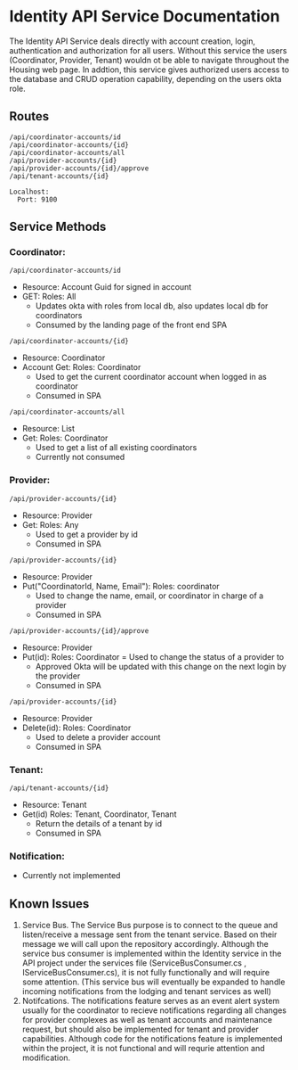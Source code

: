 # Identity API Service Documentation
  The Identity API Service deals directly with account creation, login, authentication and authorization for all users. Without this service the users (Coordinator, Provider, Tenant) wouldn ot be able to navigate throughout the Housing web page. In addtion, this service gives authorized users access to the database and CRUD operation capability, depending on the users okta role.
## Routes
```
/api/coordinator-accounts/id 
/api/coordinator-accounts/{id}
/api/coordinator-accounts/all
/api/provider-accounts/{id} 
/api/provider-accounts/{id}/approve
/api/tenant-accounts/{id}

Localhost:
  Port: 9100 
```
## Service Methods
### Coordinator:

```
/api/coordinator-accounts/id 
```
- Resource: Account Guid for signed in account 
- GET: Roles: All 
    - Updates okta with roles from local db, also updates local db for coordinators 
    - Consumed by the landing page of the front end SPA 

 ``` 
/api/coordinator-accounts/{id}
```
- Resource: Coordinator 
- Account Get: Roles: Coordinator 
    - Used to get the current coordinator account when logged in as coordinator 
    - Consumed in SPA 

```
/api/coordinator-accounts/all
```
- Resource: List 
- Get: Roles: Coordinator 
    - Used to get a list of all existing coordinators 
    - Currently not consumed 


### Provider: 

```
/api/provider-accounts/{id} 
```
- Resource: Provider 
- Get: Roles: Any 
    - Used to get a provider by id 
    - Consumed in SPA 

```    
/api/provider-accounts/{id} 
```
- Resource: Provider 
- Put("CoordinatorId, Name, Email"): Roles: coordinator 
    - Used to change the name, email, or coordinator in charge of a provider 
    - Consumed in SPA 

```    
/api/provider-accounts/{id}/approve
```
- Resource: Provider 
- Put(id): Roles: Coordinator 
    = Used to change the status of a provider to 
    - Approved Okta will be updated with this change on the next login by the provider 
    - Consumed in SPA 

```
/api/provider-accounts/{id} 
```
- Resource: Provider 
- Delete(id): Roles: Coordinator 
    - Used to delete a provider account 
    - Consumed in SPA 


### Tenant: 

```
/api/tenant-accounts/{id}
```
- Resource: Tenant 
- Get(id) Roles: Tenant, Coordinator, Tenant 
    - Return the details of a tenant by id 
    - Consumed in SPA 


### Notification:
- Currently not implemented
## Known Issues
1. Service Bus. The Service Bus purpose is to connect to the queue and listen/receive a message sent from the tenant service. Based on their message we will call upon the repository accordingly. Although the service bus consumer is implemented within the Identity service in the API project under the services file (ServiceBusConsumer.cs , IServiceBusConsumer.cs), it is not fully functionally and will require some attention. (This service bus will eventually be expanded to handle incoming notifications from the lodging and tenant services as well) 
2. Notifcations. The notifications feature serves as an event alert system usually for the coordinator to recieve notifications regarding all changes for provider complexes as well as tenant accounts and maintenance request, but should also be implemented for tenant and provider capabilities. Although code for the notifications feature is implemented within the project, it is not functional and will requrie attention and modification.
